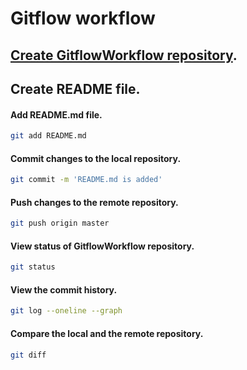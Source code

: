 # Gitflow workflow

## [Create GitflowWorkflow repository](./clone.md).

## Create README file.

#### Add README.md file.

```sh
git add README.md
```

#### Commit changes to the local repository.

```sh
git commit -m 'README.md is added'
```

#### Push changes to the remote repository.

```sh
git push origin master
```

#### View status of GitflowWorkflow repository.

```sh
git status
```

#### View the commit history.

```sh
git log --oneline --graph
```

#### Compare the local and the remote repository.

```sh
git diff
```
